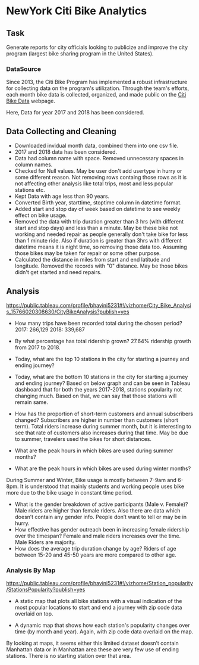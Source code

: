 # NewYork Citi Bike Analytics

## Task
Generate reports for city officials looking to publicize and improve the city program (largest bike sharing program in the United States).

### DataSource
Since 2013, the Citi Bike Program has implemented a robust infrastructure for collecting data on the program's utilization. Through the team's efforts, each month bike data is collected, organized, and made public on the [Citi Bike Data](https://www.citibikenyc.com/system-data) webpage.

Here, Data for year 2017 and 2018 has been considered.

## Data Collecting and Cleaning
* Downloaded invidual month data, combined them into one csv file.
* 2017 and 2018 data has been considered.
* Data had column name with space. Removed unnecessary spaces in column names.
* Checked for Null values. May be user don't add usertype in hurry or some different reason. Not removing rows containg those rows as it is not affecting other analysis like total trips, most and less popular stations etc.
* Kept Data with age less than 90 years.
* Converted Birth year, starttime, stoptime column in datetime format.
* Added start and stop day of week based on datetime to see weekly effect on bike usage.
* Removed the data with trip duration greater than 3 hrs (with different start and stop days) and less than a minute. May be these bike not working and needed repair as people generally don't take bike for less than 1 minute ride. Also if duration is greater than 3hrs with different datetime means it is night time, so removing those data too. Assuming those bikes may be taken for repair or some other purpose.
* Calculated the distance in miles from start and end latitude and longitude. Removed the records with "0" distance. May be those bikes didn't get started and need repairs.


## Analysis
https://public.tableau.com/profile/bhavini5231#!/vizhome/City_Bike_Analysis_15766020308630/CityBikeAnalysis?publish=yes

* How many trips have been recorded total during the chosen period?
2017: 266,129
2018: 339,687

* By what percentage has total ridership grown?
27.64% ridership growth from 2017 to 2018.

* Today, what are the top 10 stations in the city for starting a journey and ending journey? 
* Today, what are the bottom 10 stations in the city for starting a journey and ending journey? 
Based on below graph and can be seen in Tableau dashboard that for both the years 2017-2018, stations popularity not changing much. Based on that, we can say that those stations will remain same.

* How has the proportion of short-term customers and annual subscribers changed?
Subscribers are higher in number than customers (short term).
Total riders increase during summer month, but it is interesting to see that rate of customers also increases during that time. May be due to summer, travelers used the bikes for short distances.

* What are the peak hours in which bikes are used during summer months?
* What are the peak hours in which bikes are used during winter months?

During Summer and Winter, Bike usage is mostly between 7-9am and 6-8pm. It is understood that mainly students and working people uses bike more due to the bike usage in constant time period.

* What is the gender breakdown of active participants (Male v. Female)?
 Male    riders are higher than female riders. Also there are data which doesn’t contain any gender info. People don’t want to tell or may be in hurry.
* How effective has gender outreach been in increasing female ridership over the timespan?
Female and male riders increases over the time. Male Riders are majority.
* How does the average trip duration change by age?
Riders of age between 15-20 and 45-50 years are more compared to other age.

### Analysis By Map

https://public.tableau.com/profile/bhavini5231#!/vizhome/Station_popularity/StationsPopularity?publish=yes

* A static map that plots all bike stations with a visual indication of the most popular locations to start and end a journey with zip code data overlaid on top.

* A dynamic map that shows how each station's popularity changes over time (by month and year). Again, with zip code data overlaid on the map.

By looking at maps, it seems either this limited dataset doesn’t contain Manhattan data or in Manhattan area these are very few use of ending stations. There is no starting station over that area.





